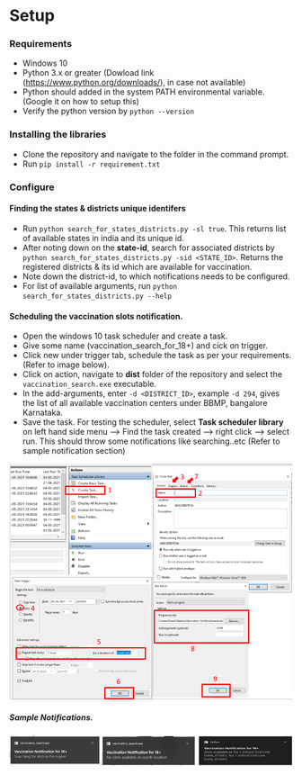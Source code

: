 # Setup

### Requirements
* Windows 10
* Python 3.x or greater (Dowload link (https://www.python.org/downloads/), in case not available)
* Python should added in the system PATH environmental variable.(Google it on how to setup this)
* Verify the python version by `python --version`

### Installing the libraries
* Clone the repository and navigate to the folder in the command prompt. 
* Run `pip install -r requirement.txt`

### Configure 
#### Finding the states & districts unique identifers
* Run `python search_for_states_districts.py -sl true`. This returns list of available states in india and its unique id. 
* After noting down on the **state-id**, search for associated districts by `python search_for_states_districts.py -sid <STATE_ID>`. Returns the registered districts & its id which are available for vaccination. 
* Note down the district-id, to which notifications needs to be configured.
* For list of available arguments, run `python search_for_states_districts.py --help`

#### Scheduling the vaccination slots notification. 
* Open the windows 10 task scheduler and create a task. 
* Give some name (vaccination_search_for_18+) and cick on trigger. 
* Click new under trigger tab, schedule the task as per your requirements.(Refer to image below).
* Click on action, navigate to **dist** folder of the repository and select the `vaccination_search.exe` executable. 
* In the add-arguments, enter `-d <DISTRICT_ID>`, example `-d 294`, gives the list of all available vaccination centers under BBMP, bangalore Karnataka. 
* Save the task. For testing the scheduler, select **Task scheduler library** on left hand side menu --> Find the task created --> right click --> select run. This should throw some notifications like searching..etc (Refer to sample notification section) 

![alt text](https://raw.githubusercontent.com/shivag12/vaccination-search/main/images/task_scheduler.png "Task Scheduler")

##### Sample Notifications.

![alt text](https://raw.githubusercontent.com/shivag12/vaccination-search/main/images/notifications.png "Task Scheduler")

